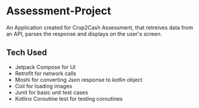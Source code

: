 # Assessment-Project
An Application created for Crop2Cash Assessment, that retreives data from an API, parses the response and displays on the user's screen.
## Tech Used
- Jetpack Compose for UI
- Retrofit for network calls
- Moshi for converting Json response to kotlin object
-  Coil for loading images
- Junit for basic unit test cases
- Kotlinx Coroutine test for testing coroutines

